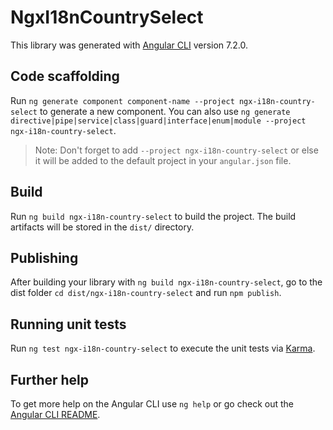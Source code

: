 # NgxI18nCountrySelect

This library was generated with [Angular CLI](https://github.com/angular/angular-cli) version 7.2.0.

## Code scaffolding

Run `ng generate component component-name --project ngx-i18n-country-select` to generate a new component. You can also use `ng generate directive|pipe|service|class|guard|interface|enum|module --project ngx-i18n-country-select`.
> Note: Don't forget to add `--project ngx-i18n-country-select` or else it will be added to the default project in your `angular.json` file. 

## Build

Run `ng build ngx-i18n-country-select` to build the project. The build artifacts will be stored in the `dist/` directory.

## Publishing

After building your library with `ng build ngx-i18n-country-select`, go to the dist folder `cd dist/ngx-i18n-country-select` and run `npm publish`.

## Running unit tests

Run `ng test ngx-i18n-country-select` to execute the unit tests via [Karma](https://karma-runner.github.io).

## Further help

To get more help on the Angular CLI use `ng help` or go check out the [Angular CLI README](https://github.com/angular/angular-cli/blob/master/README.md).
